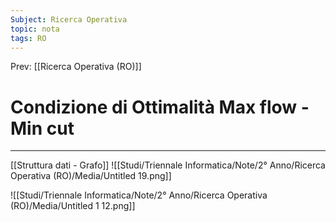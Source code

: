 ```yaml
---
Subject: Ricerca Operativa
topic: nota
tags: RO
---
```


Prev: [[Ricerca Operativa (RO)]]

# Condizione di Ottimalità Max flow - Min cut
---
[[Struttura dati - Grafo]]
![[Studi/Triennale Informatica/Note/2° Anno/Ricerca Operativa (RO)/Media/Untitled 19.png]]

![[Studi/Triennale Informatica/Note/2° Anno/Ricerca Operativa (RO)/Media/Untitled 1 12.png]]
